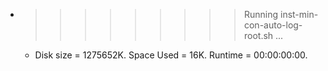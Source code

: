 * >>>>>>>>> Running inst-min-con-auto-log-root.sh ...
  * Disk size = 1275652K. Space Used = 16K. Runtime = 00:00:00:00.
